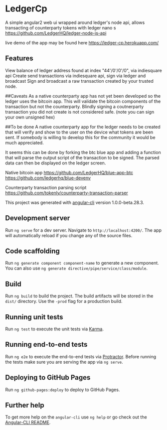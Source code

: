 # LedgerCp

A simple angular2 web ui wrapped around ledger's node api, allows transacting of counterparty tokens with ledger nano s
https://github.com/LedgerHQ/ledger-node-js-api

live demo of the app may be found here https://ledger-cp.herokuapp.com/


## Features
View balance of ledger address found at index "44'/0'/0'/0", via indiesquare api
Create send transactions via indiesquare api, sign via ledger and broadcast
Sign and broadcast a raw transaction created by your trusted node.

##Caveats
As a native counterparty app has not yet been developed so the ledger uses the bitcoin app. 
This will validate the bitcoin components of the transaction but not the counterparty.
Blindly signing a coutnerparty transaction you did not create is not considered safe. (note you can sign your own unsigned hex)

##To be done
A native counterparty app for the ledger needs to be created that will verify and show to the user on the device what tokens are been sent.
If somebody is willing to develop this for the community it would be much appreciated.

It seems this can be done by forking the btc blue app and adding a function that will parse the output script of the transaction to be signed.
The parsed data can then be displayed on the ledger screen.

Native bitcoin app
https://github.com/LedgerHQ/blue-app-btc
https://github.com/ledgerhq/blue-devenv

Counterparty transaction parsing script
https://github.com/tokenly/counterparty-transaction-parser

This project was generated with [angular-cli](https://github.com/angular/angular-cli) version 1.0.0-beta.28.3.

## Development server
Run `ng serve` for a dev server. Navigate to `http://localhost:4200/`. The app will automatically reload if you change any of the source files.

## Code scaffolding

Run `ng generate component component-name` to generate a new component. You can also use `ng generate directive/pipe/service/class/module`.

## Build

Run `ng build` to build the project. The build artifacts will be stored in the `dist/` directory. Use the `-prod` flag for a production build.

## Running unit tests

Run `ng test` to execute the unit tests via [Karma](https://karma-runner.github.io).

## Running end-to-end tests

Run `ng e2e` to execute the end-to-end tests via [Protractor](http://www.protractortest.org/).
Before running the tests make sure you are serving the app via `ng serve`.

## Deploying to GitHub Pages

Run `ng github-pages:deploy` to deploy to GitHub Pages.

## Further help

To get more help on the `angular-cli` use `ng help` or go check out the [Angular-CLI README](https://github.com/angular/angular-cli/blob/master/README.md).
